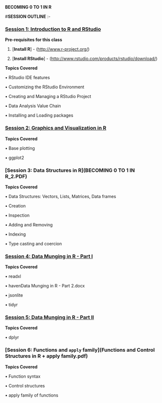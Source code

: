 **BECOMING 0 TO 1 IN R**

#**SESSION OUTLINE** :-

### [Session 1: Introduction to R and RStudio](BECOMING_0_TO_1_IN_R_1.PDF)

**Pre-requisites for this class**

1.	[**Install R**] - (http://www.r-project.org/)

2.	[**Install RStudio**] - (http://www.rstudio.com/products/rstudio/download/)

**Topics Covered**

•	RStudio IDE features

•	Customizing the RStudio Environment

•	Creating and Managing a RStudio Project

•	Data Analysis Value Chain

•	Installing and Loading packages

### [Session 2: Graphics and Visualization in R](BECOMING_0_TO_1_IN_R_2.PDF)

**Topics Covered**

•	Base plotting

•	ggplot2

### [Session 3: Data Structures in R](BECOMING 0 TO 1 IN R_2.PDF)

**Topics Covered**

•	Data Structures: Vectors, Lists, Matrices, Data frames

•	Creation

•	Inspection

•	Adding and Removing

•	Indexing

•	Type casting and coercion

### [Session 4: Data Munging in R - Part I](Data_Munging_in_R_-_Part_2.PDF)

**Topics Covered**

•	readxl

•	havenData Munging in R - Part 2.docx

•	jsonlite

•	tidyr

### [Session 5: Data Munging in R - Part II](Data_Munging_in_R_-_Part_I.PDF)

**Topics Covered**

•	dplyr

### [Session 6:  Functions and ```apply``` family](Functions and Control Structures in R + apply family.pdf)

**Topics Covered**

•	Function syntax

•	Control structures

•	apply family of functions







